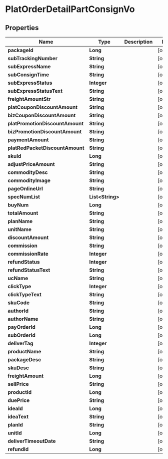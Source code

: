 

# PlatOrderDetailPartConsignVo


## Properties

Name | Type | Description | Notes
------------ | ------------- | ------------- | -------------
**packageId** | **Long** |  |  [optional]
**subTrackingNumber** | **String** |  |  [optional]
**subExpressName** | **String** |  |  [optional]
**subConsignTime** | **String** |  |  [optional]
**subExpressStatus** | **Integer** |  |  [optional]
**subExpressStatusText** | **String** |  |  [optional]
**freightAmountStr** | **String** |  |  [optional]
**platCouponDiscountAmount** | **String** |  |  [optional]
**bizCouponDiscountAmount** | **String** |  |  [optional]
**platPromotionDiscountAmount** | **String** |  |  [optional]
**bizPromotionDiscountAmount** | **String** |  |  [optional]
**paymentAmount** | **String** |  |  [optional]
**platRedPacketDiscountAmount** | **String** |  |  [optional]
**skuId** | **Long** |  |  [optional]
**adjustPriceAmount** | **String** |  |  [optional]
**commodityDesc** | **String** |  |  [optional]
**commodityImage** | **String** |  |  [optional]
**pageOnlineUrl** | **String** |  |  [optional]
**specNumList** | **List&lt;String&gt;** |  |  [optional]
**buyNum** | **Long** |  |  [optional]
**totalAmount** | **String** |  |  [optional]
**planName** | **String** |  |  [optional]
**unitName** | **String** |  |  [optional]
**discountAmount** | **String** |  |  [optional]
**commission** | **String** |  |  [optional]
**commissionRate** | **Integer** |  |  [optional]
**refundStatus** | **Integer** |  |  [optional]
**refundStatusText** | **String** |  |  [optional]
**ucName** | **String** |  |  [optional]
**clickType** | **Integer** |  |  [optional]
**clickTypeText** | **String** |  |  [optional]
**skuCode** | **String** |  |  [optional]
**authorId** | **String** |  |  [optional]
**authorName** | **String** |  |  [optional]
**payOrderId** | **Long** |  |  [optional]
**subOrderId** | **Long** |  |  [optional]
**deliverTag** | **Integer** |  |  [optional]
**productName** | **String** |  |  [optional]
**packageDesc** | **String** |  |  [optional]
**skuDesc** | **String** |  |  [optional]
**freightAmount** | **Long** |  |  [optional]
**sellPrice** | **String** |  |  [optional]
**productId** | **Long** |  |  [optional]
**duePrice** | **String** |  |  [optional]
**ideaId** | **Long** |  |  [optional]
**ideaText** | **String** |  |  [optional]
**planId** | **String** |  |  [optional]
**unitId** | **Long** |  |  [optional]
**deliverTimeoutDate** | **String** |  |  [optional]
**refundId** | **Long** |  |  [optional]



